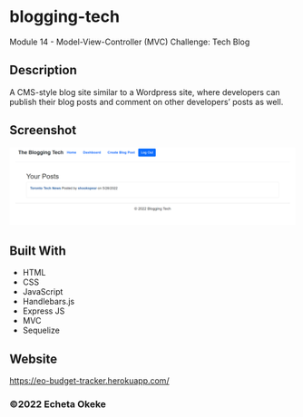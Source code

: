 # blogging-tech
Module 14 - Model-View-Controller (MVC) Challenge: Tech Blog


## Description
A CMS-style blog site similar to a Wordpress site, where developers can publish their blog posts and comment on other developers’ posts as well. 


## Screenshot
![Offline Budget Tracker](public/images/screenshot.png)


## Built With
* HTML
* CSS
* JavaScript
* Handlebars.js
* Express JS
* MVC
* Sequelize

## Website
https://eo-budget-tracker.herokuapp.com/

### ©️2022 Echeta Okeke

